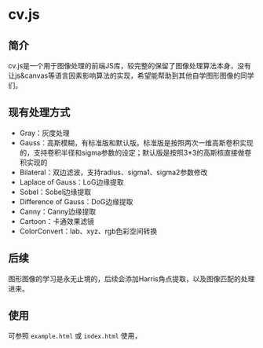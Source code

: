 cv.js
==========

## 简介

cv.js是一个用于图像处理的前端JS库，较完整的保留了图像处理算法本身，没有让js&canvas等语言因素影响算法的实现，希望能帮助到其他自学图形图像的同学们。

## 现有处理方式

- Gray：灰度处理
- Gauss：高斯模糊，有标准版和默认版。标准版是按照两次一维高斯卷积实现的，支持卷积半径和sigma参数的设定；默认版是按照3*3的高斯核直接做卷积实现的
- Bilateral：双边滤波，支持radius、sigma1、sigma2参数修改
- Laplace of Gauss：LoG边缘提取
- Sobel：Sobel边缘提取
- Difference of Gauss：DoG边缘提取
- Canny：Canny边缘提取
- Cartoon：卡通效果滤镜
- ColorConvert：lab、xyz、rgb色彩空间转换

## 后续

图形图像的学习是永无止境的，后续会添加Harris角点提取，以及图像匹配的处理进来。

## 使用

可参照 `example.html` 或 `index.html` 使用，